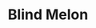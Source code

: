 ---
title: "Blind Melon"
summary: "Blind Melon is an American rock band formed in 1990 in Los Angeles by five musicians: three from Mississippi, one from Pennsylvania and one from Indiana. The band currently consists of guitarists Rogers Stevens and Christopher Thorn, drummer Glen Graham, vocalist Travis Warren and bassist Nathan Towne. They are best known for their 1993 hit \"No Rain\", and enjoyed critical and commercial success in the early 1990s with their neo-psychedelic take on alternative rock. The band has sold over 3.2 million albums in the United States as of 2008.Blind Melon released two albums on Capitol Records – Blind Melon and Soup – before their original lead vocalist Shannon Hoon died of a drug overdose on the band's tour bus in New Orleans on October 21, 1995. After four years of unsuccessfully searching for a replacement for Hoon, Blind Melon officially dissolved in 1999. The remaining members reformed the band in 2006 with Warren and recorded one album with him, For My Friends . Shortly after its release, Warren left Blind Melon but returned in 2010, when the band returned to performing occasional gigs. Blind Melon is currently working on their fourth studio album. The group have been nominated for four Grammy Awards."
slug: "blind-melon"
image: "blind-melon.jpg"
apple_music_artist_url: "https://music.apple.com/gb/artist/blind-melon/533032"
wikipedia_url: "https://en.wikipedia.org/wiki/Blind_Melon"
---